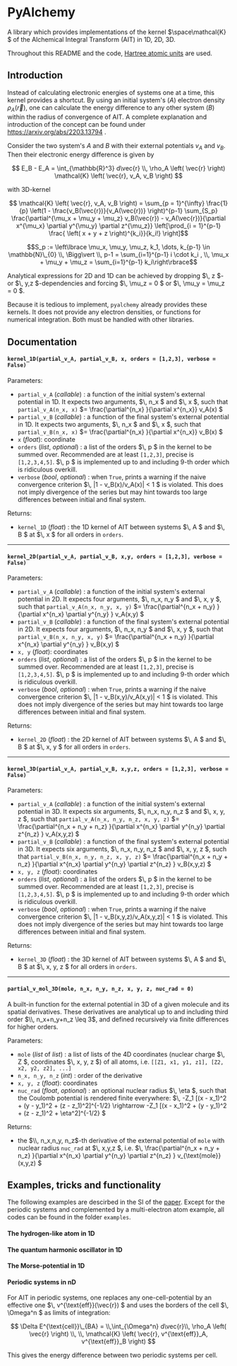 # PyAlchemy
A library which provides implementations of the kernel $\space\mathcal{K} $ of the Alchemical Integral Transform (AIT) in 1D, 2D, 3D.

Throughout this README and the code, [Hartree atomic units](https://en.wikipedia.org/wiki/Hartree_atomic_units) are used.

## Introduction
Instead of calculating electronic energies of systems one at a time, this kernel provides a shortcut. By using an initial system's ($A$) electron density $\rho_A(\vec{r})$, one can calculate the energy difference to any other system ($B$) within the radius of convergence of AIT. A complete explanation and introduction of the concept can be found under https://arxiv.org/abs/2203.13794 .

Consider the two system's $A$ and $B$ with their external potentials $v_A$ and $v_B$. Then their electronic energy difference is given by

$$ E_B - E_A = \int_{\mathbb{R}^3} d\vec{r} \\, \rho_A \left( \vec{r} \right) \mathcal{K} \left( \vec{r}, v_A, v_B \right) $$

with 3D-kernel

$$ \mathcal{K} \left( \vec{r}, v_A, v_B \right) = \sum_{p = 1}^{\infty} \frac{1}{p} \left(1 - \frac{v_B(\vec{r})}{v_A(\vec{r})} \right)^{p-1} \sum_{S_p} \frac{\partial^{\mu_x + \mu_y + \mu_z} v_B(\vec{r}) - v_A(\vec{r})}{\partial x^{\mu_x} \partial y^{\mu_y} \partial z^{\mu_z}}
    \left[\prod_{i = 1}^{p-1} \frac{ \left( x + y + z \right)^{k_i}}{k_i!} \right]$$

$$S_p := \left\lbrace \mu_x, \mu_y, \mu_z, k_1, \dots, k_{p-1} \in \mathbb{N}\_{0}  \\, \Bigg\vert \\, p-1 = \sum_{i=1}^{p-1} i \cdot k_i , \\, \mu_x + \mu_y + \mu_z = \sum_{i=1}^{p-1} k_i\right\rbrace$$

Analytical expressions for 2D and 1D can be achieved by dropping $\\, z $- or $\\, y,z $-dependencies and forcing $\\, \mu_z = 0 $ or $\\, \mu_y = \mu_z = 0 $.

Because it is tedious to implement, `pyalchemy` already provides these kernels. It does not provide any electron densities, or functions for numerical integration. Both must be handled with other libraries.

## Documentation

#### `kernel_1D(partial_v_A, partial_v_B, x, orders = [1,2,3], verbose = False)`

Parameters:
- `partial_v_A` (_callable_) : a function of the initial system's external potential in 1D. It expects two arguments, $\\, n_x $ and $\\, x $, such that `partial_v_A(n_x, x)` $= \frac{\partial^{n_x} }{\partial x^{n_x}} v_A(x) $
- `partial_v_B` (_callable_) : a function of the final system's external potential in 1D. It expects two arguments, $\\, n_x $ and $\\, x $, such that `partial_v_B(n_x, x)` $= \frac{\partial^{n_x} }{\partial x^{n_x}} v_B(x) $
- `x` (_float_): coordinate
- `orders` (_list_, _optional_) : a list of the orders $\\, p $ in the kernel to be summed over. Recommended are at least `[1,2,3]`, precise is `[1,2,3,4,5]`. $\\, p $ is implemented up to and including 9-th order which is ridiculous overkill.
- `verbose` (_bool_, _optional_) : when `True`, prints a warning if the naive convergence criterion $\\, |1 - v_B(x)/v_A(x)| < 1 $ is violated. This does not imply divergence of the series but may hint towards too large differences between initial and final system.

Returns:
- `kernel_1D` (_float_) : the 1D kernel of AIT between systems $\\, A $ and $\\, B $ at $\\, x $ for all orders in `orders`.

---
#### `kernel_2D(partial_v_A, partial_v_B, x,y, orders = [1,2,3], verbose = False)`

Parameters:
- `partial_v_A` (_callable_) : a function of the initial system's external potential in 2D. It expects four arguments, $\\, n_x, n_y $ and $\\, x, y $, such that `partial_v_A(n_x, n_y, x, y)` $= \frac{\partial^{n_x + n_y} }{\partial x^{n_x} \partial y^{n_y} } v_A(x,y) $
- `partial_v_B` (_callable_) : a function of the final system's external potential in 2D. It expects four arguments, $\\, n_x, n_y $ and $\\, x, y $, such that `partial_v_B(n_x, n_y, x, y)` $= \frac{\partial^{n_x + n_y} }{\partial x^{n_x} \partial y^{n_y} } v_B(x,y) $
- `x, y` (_float_): coordinates
- `orders` (_list_, _optional_) : a list of the orders $\\, p $ in the kernel to be summed over. Recommended are at least `[1,2,3]`, precise is `[1,2,3,4,5]`. $\\, p $ is implemented up to and including 9-th order which is ridiculous overkill.
- `verbose` (_bool_, _optional_) : when `True`, prints a warning if the naive convergence criterion $\\, |1 - v_B(x,y)/v_A(x,y)| < 1 $ is violated. This does not imply divergence of the series but may hint towards too large differences between initial and final system.

Returns:
- `kernel_2D` (_float_) : the 2D kernel of AIT between systems $\\, A $ and $\\, B $ at $\\, x, y $ for all orders in `orders`.

---
#### `kernel_3D(partial_v_A, partial_v_B, x,y,z, orders = [1,2,3], verbose = False)`

Parameters:
- `partial_v_A` (_callable_) : a function of the initial system's external potential in 3D. It expects six arguments, $\\, n_x, n_y, n_z $ and $\\, x, y, z $, such that `partial_v_A(n_x, n_y, n_z, x, y, z)` $= \frac{\partial^{n_x + n_y + n_z} }{\partial x^{n_x} \partial y^{n_y} \partial z^{n_z} } v_A(x,y,z) $
- `partial_v_B` (_callable_) : a function of the final system's external potential in 3D. It expects six arguments, $\\, n_x, n_y, n_z $ and $\\, x, y, z $, such that `partial_v_B(n_x, n_y, n_z, x, y, z)` $= \frac{\partial^{n_x + n_y + n_z} }{\partial x^{n_x} \partial y^{n_y} \partial z^{n_z} } v_B(x,y,z) $
- `x, y, z` (_float_): coordinates
- `orders` (_list_, _optional_) : a list of the orders $\\, p $ in the kernel to be summed over. Recommended are at least `[1,2,3]`, precise is `[1,2,3,4,5]`. $\\, p $ is implemented up to and including 9-th order which is ridiculous overkill.
- `verbose` (_bool_, _optional_) : when `True`, prints a warning if the naive convergence criterion $\\, |1 - v_B(x,y,z)/v_A(x,y,z)| < 1 $ is violated. This does not imply divergence of the series but may hint towards too large differences between initial and final system.

Returns:
- `kernel_3D` (_float_) : the 3D kernel of AIT between systems $\\, A $ and $\\, B $ at $\\, x, y, z $ for all orders in `orders`.

---
#### `partial_v_mol_3D(mole, n_x, n_y, n_z, x, y, z, nuc_rad = 0)`
A built-in function for the external potential in 3D of a given molecule and its spatial derivatives. These derivatives are analytical up to and including third order $\\, n_x+n_y+n_z \leq 3$, and defined recursively via finite differences for higher orders.

Parameters:
- `mole` (_list_ of _list_) : a list of lists of the 4D coordinates (nuclear charge $\\, Z $, coordinates $\\, x, y, z $) of all atoms, i.e. `[[Z1, x1, y1, z1], [Z2, x2, y2, z2], ...]`
- `n_x, n_y, n_z` (_int_) : order of the derivative
- `x, y, z` (_float_): coordinates
- `nuc_rad` (_float_, _optional_) : an optional nuclear radius $\\, \eta $, such that the Coulomb potential is rendered finite everywhere: $\\, -Z_1 [(x - x_1)^2 + (y - y_1)^2 + (z - z_1)^2]^{-1/2} \rightarrow -Z_1 [(x - x_1)^2 + (y - y_1)^2 + (z - z_1)^2 + \eta^2]^{-1/2} $

Returns:
- the $\\, n_x,n_y, n_z$-th derivative of the external potential of `mole` with nuclear radius `nuc_rad` at $\\, x,y,z $, i.e. $\\, \frac{\partial^{n_x + n_y + n_z} }{\partial x^{n_x} \partial y^{n_y} \partial z^{n_z} } v_{\text{mole}}(x,y,z) $


## Examples, tricks and functionality
The following examples are descirbed in the SI of the [paper](https://arxiv.org/abs/2203.13794). Except for the periodic systems and complemented by a multi-electron atom example, all codes can be found in the folder `examples`.

#### The hydrogen-like atom in 1D

#### The quantum harmonic oscillator in 1D

#### The Morse-potential in 1D

#### Periodic systems in nD

For AIT in periodic systems, one replaces any one-cell-potential by an effective one $\\, v^{\text{eff}}(\vec{r}) $ and uses the borders of the cell $\\, \Omega^n $ as limits of integration:

$$ \Delta E^{\text{cell}}\_{BA} =  \\,\int_{\Omega^n} d\vec{r}\\, \rho_A \left( \vec{r} \right) \\, \\, \mathcal{K} \left( \vec{r}, v^{\text{eff}}_A, v^{\text{eff}}_B \right) $$

This gives the energy difference between two periodic systems per cell.
